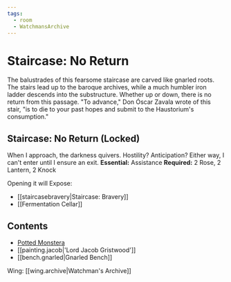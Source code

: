 ```yaml
---
tags:
  - room
  - WatchmansArchive
---
```

# Staircase: No Return
The balustrades of this fearsome staircase are carved like gnarled roots. The stairs lead up to the baroque archives, while a much humbler iron ladder descends into the substructure. Whether up or down, there is no return from this passage. "To advance," Don Óscar Zavala wrote of this stair, "is to die to your past hopes and submit to the Haustorium's consumption."
## Staircase: No Return (Locked)
When I approach, the darkness quivers. Hostility? Anticipation? Either way, I can't enter until I ensure an exit.
**Essential:** Assistance
**Required:** 2 Rose, 2 Lantern, 2 Knock

Opening it will Expose:
- [[staircasebravery|Staircase: Bravery]]
- [[Fermentation Cellar]]
## Contents
- [Potted Monstera](https://uadaf.theevilroot.xyz/rowenarium/element/pot.swiss)
- [[painting.jacob|'Lord Jacob Gristwood']]
- [[bench.gnarled|Gnarled Bench]]

Wing: [[wing.archive|Watchman's Archive]]
